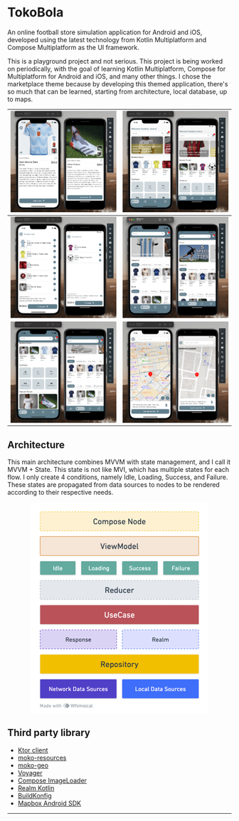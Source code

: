 # TokoBola

An online football store simulation application for Android and iOS, developed using the latest
technology from Kotlin Multiplatform and Compose Multiplatform as the UI framework.

This is a playground project and not serious. This project is being worked on periodically, with the
goal of learning Kotlin Multiplatform, Compose for Multiplatform for Android and iOS, and many other
things. I chose the marketplace theme because by developing this themed application, there's so much
that can be learned, starting from architecture, local database, up to maps.


| ![](doc/ss5.png)   | ![](doc/ss6.png)   |
|--------------------|--------------------|
| ![](doc/ss3.png)   | ![](doc/ss4.png)   |
| ![](doc/ss1.png)   | ![](doc/ss2.png)   |


## Architecture

This main architecture combines MVVM with state management, and I call it MVVM + State. This state
is not like MVI, which has multiple states for each flow. I only create 4 conditions, namely Idle,
Loading, Success, and Failure. These states are propagated from data sources to nodes to be rendered
according to their respective needs.

<p align="center">
  <img src="doc/img.png" width=400/>
</p>

## Third party library

- [Ktor client](https://ktor.io/docs/getting-started-ktor-client-multiplatform-mobile.html)
- [moko-resources](https://github.com/icerockdev/moko-resources)
- [moko-geo](https://github.com/icerockdev/moko-geo)
- [Voyager](https://voyager.adriel.cafe/)
- [Compose ImageLoader](https://github.com/qdsfdhvh/compose-imageloader)
- [Realm Kotlin](https://realm.io/realm-kotlin/)
- [BuildKonfig](https://github.com/yshrsmz/BuildKonfig)
- [Mapbox Android SDK](https://docs.mapbox.com/android/maps/guides/)

---